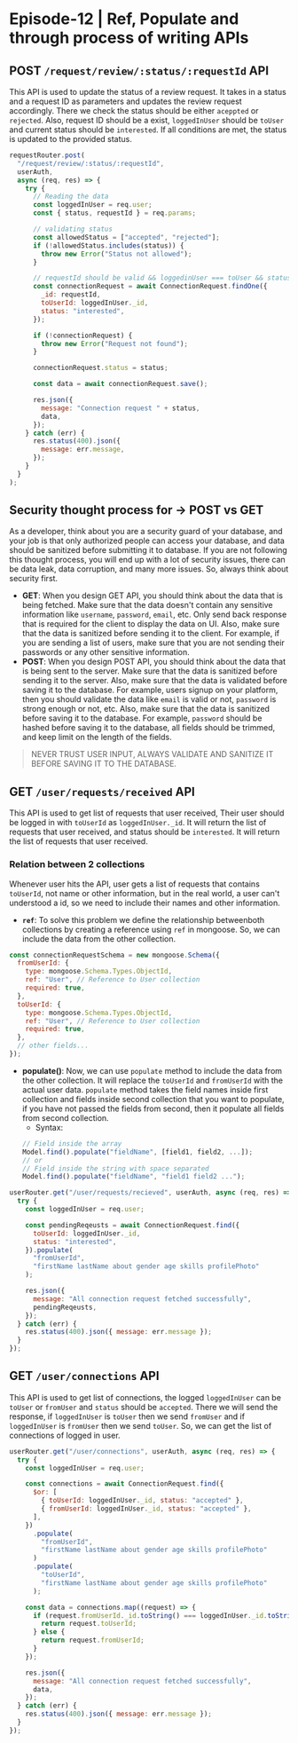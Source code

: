 # Episode-12 | Ref, Populate and through process of writing APIs

## POST `/request/review/:status/:requestId` API

This API is used to update the status of a review request. It takes in a status and a request ID as parameters and updates the review request accordingly. There we check the status should be either `aceppted` or `rejected`. Also, request ID should be a exist, `loggedInUser` should be `toUser` and current status should be `interested`. If all conditions are met, the status is updated to the provided status.

```js
requestRouter.post(
  "/request/review/:status/:requestId",
  userAuth,
  async (req, res) => {
    try {
      // Reading the data
      const loggedInUser = req.user;
      const { status, requestId } = req.params;

      // validating status
      const allowedStatus = ["accepted", "rejected"];
      if (!allowedStatus.includes(status)) {
        throw new Error("Status not allowed");
      }

      // requestId should be valid && loggedinUser === toUser && status = interested
      const connectionRequest = await ConnectionRequest.findOne({
        _id: requestId,
        toUserId: loggedInUser._id,
        status: "interested",
      });

      if (!connectionRequest) {
        throw new Error("Request not found");
      }

      connectionRequest.status = status;

      const data = await connectionRequest.save();

      res.json({
        message: "Connection request " + status,
        data,
      });
    } catch (err) {
      res.status(400).json({
        message: err.message,
      });
    }
  }
);
```

## Security thought process for → POST vs GET

As a developer, think about you are a security guard of your database, and your job is that only authorized people can access your database, and data should be sanitized before submitting it to database. If you are not following this thought process, you will end up with a lot of security issues, there can be data leak, data corruption, and many more issues. So, always think about security first.

- **GET**: When you design GET API, you should think about the data that is being fetched. Make sure that the data doesn't contain any sensitive information like `username`, `password`, `email`, etc. Only send back response that is required for the client to display the data on UI. Also, make sure that the data is sanitized before sending it to the client. For example, if you are sending a list of users, make sure that you are not sending their passwords or any other sensitive information.
- **POST**: When you design POST API, you should think about the data that is being sent to the server. Make sure that the data is sanitized before sending it to the server. Also, make sure that the data is validated before saving it to the database. For example, users signup on your platform, then you should validate the data like `email` is valid or not, `password` is strong enough or not, etc. Also, make sure that the data is sanitized before saving it to the database. For example, `password` should be hashed before saving it to the database, all fields should be trimmed, and keep limit on the length of the fields.

> NEVER TRUST USER INPUT, ALWAYS VALIDATE AND SANITIZE IT BEFORE SAVING IT TO THE DATABASE.

## GET `/user/requests/received` API

This API is used to get list of requests that user received, Their user should be logged in with `toUserId` as `loggedInUser._id`. It will return the list of requests that user received, and status should be `interested`. It will return the list of requests that user received.

### Relation between 2 collections

Whenever user hits the API, user gets a list of requests that contains `toUserId`, not name or other information, but in the real world, a user can't understood a id, so we need to include their names and other information.

- **`ref`**: To solve this problem we define the relationship betweenboth collections by creating a reference using `ref` in mongoose. So, we can include the data from the other collection.

```js
const connectionRequestSchema = new mongoose.Schema({
  fromUserId: {
    type: mongoose.Schema.Types.ObjectId,
    ref: "User", // Reference to User collection
    required: true,
  },
  toUserId: {
    type: mongoose.Schema.Types.ObjectId,
    ref: "User", // Reference to User collection
    required: true,
  },
  // other fields...
});
```

- **populate()**: Now, we can use `populate` method to include the data from the other collection. It will replace the `toUserId` and `fromUserId` with the actual user data. `populate` method takes the field names inside first collection and fields inside second collection that you want to populate, if you have not passed the fields from second, then it populate all fields from second collection.
    - Syntax:
    ```js
    // Field inside the array
    Model.find().populate("fieldName", [field1, field2, ...]);
    // or 
    // Field inside the string with space separated
    Model.find().populate("fieldName", "field1 field2 ...");
    ```

```js
userRouter.get("/user/requests/recieved", userAuth, async (req, res) => {
  try {
    const loggedInUser = req.user;

    const pendingReqeusts = await ConnectionRequest.find({
      toUserId: loggedInUser._id,
      status: "interested",
    }).populate(
      "fromUserId",
      "firstName lastName about gender age skills profilePhoto"
    );

    res.json({
      message: "All connection request fetched successfully",
      pendingReqeusts,
    });
  } catch (err) {
    res.status(400).json({ message: err.message });
  }
});
```
## GET `/user/connections` API
This API is used to get list of connections, the logged `loggedInUser` can be `toUser` or `fromUser` and `status` should be `accepted`. There we will send the response, if `loggedInUser` is `toUser` then we send `fromUser` and if `loggedInUser` is `fromUser` then we send `toUser`. So, we can get the list of connections of logged in user.

```js
userRouter.get("/user/connections", userAuth, async (req, res) => {
  try {
    const loggedInUser = req.user;

    const connections = await ConnectionRequest.find({
      $or: [
        { toUserId: loggedInUser._id, status: "accepted" },
        { fromUserId: loggedInUser._id, status: "accepted" },
      ],
    })
      .populate(
        "fromUserId",
        "firstName lastName about gender age skills profilePhoto"
      )
      .populate(
        "toUserId",
        "firstName lastName about gender age skills profilePhoto"
      );

    const data = connections.map((request) => {
      if (request.fromUserId._id.toString() === loggedInUser._id.toString()) {
        return request.toUserId;
      } else {
        return request.fromUserId;
      }
    });

    res.json({
      message: "All connection request fetched successfully",
      data,
    });
  } catch (err) {
    res.status(400).json({ message: err.message });
  }
});
```